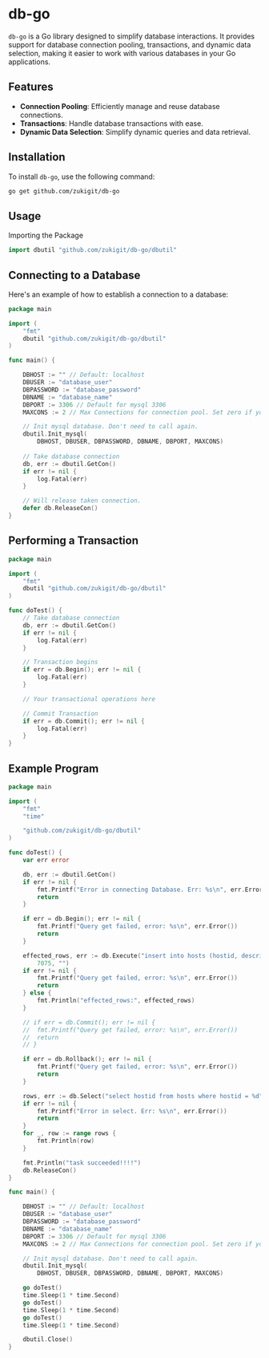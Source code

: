 # db-go

`db-go` is a Go library designed to simplify database interactions. It provides support for database connection pooling, transactions, and dynamic data selection, making it easier to work with various databases in your Go applications.

## Features

- **Connection Pooling**: Efficiently manage and reuse database connections.
- **Transactions**: Handle database transactions with ease.
- **Dynamic Data Selection**: Simplify dynamic queries and data retrieval.

## Installation

To install `db-go`, use the following command:

```bash
go get github.com/zukigit/db-go
```

## Usage

Importing the Package

```go
import dbutil "github.com/zukigit/db-go/dbutil"
```

## Connecting to a Database

Here's an example of how to establish a connection to a database:

```go
package main

import (
    "fmt"
    dbutil "github.com/zukigit/db-go/dbutil"
)

func main() {

    DBHOST := "" // Default: localhost
    DBUSER := "database_user"
    DBPASSWORD := "database_password"
    DBNAME := "database_name"
    DBPORT := 3306 // Default for mysql 3306
    MAXCONS := 2 // Max Connections for connection pool. Set zero if you dun wanna use it

    // Init mysql database. Don't need to call again.
    dbutil.Init_mysql(
        DBHOST, DBUSER, DBPASSWORD, DBNAME, DBPORT, MAXCONS)
    
    // Take database connection
    db, err := dbutil.GetCon()
    if err != nil {
        log.Fatal(err)
    }

    // Will release taken connection.
    defer db.ReleaseCon()
}
```

## Performing a Transaction

```go
package main

import (
    "fmt"
    dbutil "github.com/zukigit/db-go/dbutil"
)

func doTest() {
    // Take database connection
    db, err := dbutil.GetCon()
    if err != nil {
        log.Fatal(err)
    }

    // Transaction begins
    if err = db.Begin(); err != nil {
        log.Fatal(err)
    }

    // Your transactional operations here

    // Commit Transaction
    if err = db.Commit(); err != nil {
        log.Fatal(err)
    }
}
```

## Example Program

```go
package main

import (
	"fmt"
	"time"

	"github.com/zukigit/db-go/dbutil"
)

func doTest() {
    var err error

    db, err := dbutil.GetCon()
    if err != nil {
        fmt.Printf("Error in connecting Database. Err: %s\n", err.Error())
        return
    }

    if err = db.Begin(); err != nil {
        fmt.Printf("Query get failed, error: %s\n", err.Error())
        return
    }

    effected_rows, err := db.Execute("insert into hosts (hostid, description) values(%d, '%s');",
        7075, "")
    if err != nil {
        fmt.Printf("Query get failed, error: %s\n", err.Error())
        return
    } else {
        fmt.Println("effected_rows:", effected_rows)
    }

    // if err = db.Commit(); err != nil {
    // 	fmt.Printf("Query get failed, error: %s\n", err.Error())
    // 	return
    // }

    if err = db.Rollback(); err != nil {
        fmt.Printf("Query get failed, error: %s\n", err.Error())
        return
    }

    rows, err := db.Select("select hostid from hosts where hostid = %d", 7073)
    if err != nil {
        fmt.Printf("Error in select. Err: %s\n", err.Error())
        return
    }
    for _, row := range rows {
        fmt.Println(row)
    }

    fmt.Println("task succeeded!!!!")
    db.ReleaseCon()
}

func main() {

    DBHOST := "" // Default: localhost
    DBUSER := "database_user"
    DBPASSWORD := "database_password"
    DBNAME := "database_name"
    DBPORT := 3306 // Default for mysql 3306
    MAXCONS := 2 // Max Connections for connection pool. Set zero if you dun wanna use it

    // Init mysql database. Don't need to call again.
    dbutil.Init_mysql(
        DBHOST, DBUSER, DBPASSWORD, DBNAME, DBPORT, MAXCONS)

    go doTest()
    time.Sleep(1 * time.Second)
    go doTest()
    time.Sleep(1 * time.Second)
    go doTest()
    time.Sleep(1 * time.Second)

    dbutil.Close()
}